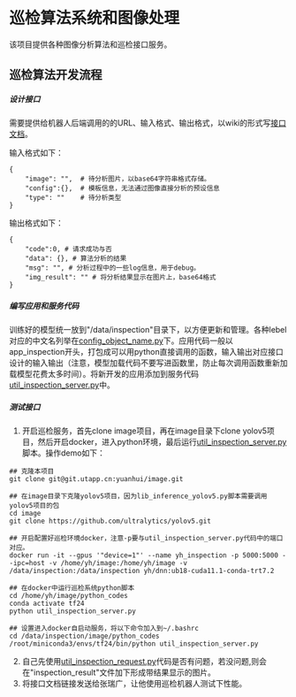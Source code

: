 # 巡检算法系统和图像处理
该项目提供各种图像分析算法和巡检接口服务。

## 巡检算法开发流程

##### 设计接口
需要提供给机器人后端调用的的URL、输入格式、输出格式，以wiki的形式写[接口文档](https://git.utapp.cn/xunshi-ai/json-http-interface)。

输入格式如下：
```
{
    "image": "",  # 待分析图片，以base64字符串格式存储。
    "config":{},  # 模板信息，无法通过图像直接分析的预设信息
    "type": ""    # 待分析类型
}
```
输出格式如下：
```
{
    "code":0, # 请求成功与否
    "data": {}, # 算法分析的结果
    "msg": "", # 分析过程中的一些log信息，用于debug。
    "img_result": "" # 将分析结果显示在图片上，base64格式
}

```
##### 编写应用和服务代码
训练好的模型统一放到"/data/inspection"目录下，以方便更新和管理。各种lebel对应的中文名列举在[config_object_name.py](https://git.utapp.cn/utiva/image/-/blob/main/python_codes/config_object_name.py)下。应用代码一般以app_inspection开头，打包成可以用python直接调用的函数，输入输出对应接口设计的输入输出（注意，模型加载代码不要写进函数里，防止每次调用函数重新加载模型花费太多时间）。将新开发的应用添加到服务代码[util_inspection_server.py](https://git.utapp.cn/yuanhui/image/-/blob/main/python_codes/util_inspection_server.py)中。
##### 测试接口
1. 开启巡检服务，首先clone image项目，再在image目录下clone yolov5项目，然后开启docker，进入python环境，最后运行[util_inspection_server.py](https://git.utapp.cn/yuanhui/image/-/blob/main/python_codes/util_inspection_server.py)脚本。操作demo如下：
```
## 克隆本项目
git clone git@git.utapp.cn:yuanhui/image.git

## 在image目录下克隆yolov5项目，因为lib_inference_yolov5.py脚本需要调用yolov5项目的包
cd image
git clone https://github.com/ultralytics/yolov5.git

## 开启配置好巡检环境docker，注意-p要与util_inspection_server.py代码中的端口对应。
docker run -it --gpus '"device=1"' --name yh_inspection -p 5000:5000 --ipc=host -v /home/yh/image:/home/yh/image -v /data/inspection:/data/inspection yh/dnn:ub18-cuda11.1-conda-trt7.2 

## 在docker中运行巡检系统python脚本
cd /home/yh/image/python_codes 
conda activate tf24 
python util_inspection_server.py 

## 设置进入docker自启动服务，将以下命令加入到~/.bashrc
cd /data/inspection/image/python_codes
/root/miniconda3/envs/tf24/bin/python util_inspection_server.py
```
2. 自己先使用[util_inspection_request.py](https://git.utapp.cn/utiva/image/-/blob/main/python_codes/util_inspection_request.py)代码是否有问题，若没问题,则会在"inspection_result"文件加下形成带结果显示的图片。
3. 将接口文档链接发送给张瑞广，让他使用巡检机器人测试下性能。

